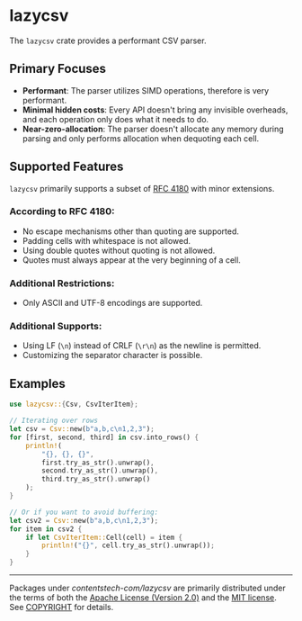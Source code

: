 # lazycsv

The `lazycsv` crate provides a performant CSV parser.

## Primary Focuses

- **Performant**: The parser utilizes SIMD operations, therefore is very performant.
- **Minimal hidden costs**: Every API doesn't bring any invisible overheads, and each operation only does what it needs to do.
- **Near-zero-allocation**: The parser doesn't allocate any memory during parsing and only performs allocation when dequoting each cell.

## Supported Features

`lazycsv` primarily supports a subset of [RFC 4180](https://datatracker.ietf.org/doc/html/rfc4180) with minor extensions.

### According to RFC 4180:

- No escape mechanisms other than quoting are supported.
- Padding cells with whitespace is not allowed.
- Using double quotes without quoting is not allowed.
- Quotes must always appear at the very beginning of a cell.

### Additional Restrictions:

- Only ASCII and UTF-8 encodings are supported.

### Additional Supports:

- Using LF (`\n`) instead of CRLF (`\r\n`) as the newline is permitted.
- Customizing the separator character is possible.

## Examples

```rust
use lazycsv::{Csv, CsvIterItem};

// Iterating over rows
let csv = Csv::new(b"a,b,c\n1,2,3");
for [first, second, third] in csv.into_rows() {
    println!(
        "{}, {}, {}",
        first.try_as_str().unwrap(),
        second.try_as_str().unwrap(),
        third.try_as_str().unwrap()
    );
}

// Or if you want to avoid buffering:
let csv2 = Csv::new(b"a,b,c\n1,2,3");
for item in csv2 {
    if let CsvIterItem::Cell(cell) = item {
        println!("{}", cell.try_as_str().unwrap());
    }
}
```

--------

Packages under *contentstech-com/lazycsv* are primarily distributed under the terms of
both the [Apache License (Version 2.0)] and the [MIT license]. See [COPYRIGHT]
for details.

[MIT license]: LICENSE-MIT
[Apache License (Version 2.0)]: LICENSE-APACHE
[COPYRIGHT]: COPYRIGHT
